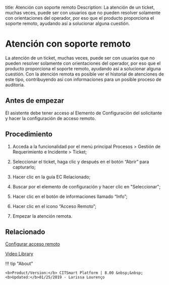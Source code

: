 title:  Atención con soporte remoto 
Description: La atención de un ticket, muchas veces, puede ser con usuarios que no pueden resolver solamente con orientaciones del operador, por eso que el producto proporciona el soporte remoto, ayudando así a solucionar alguna cuestión.
# Atención con soporte remoto
La atención de un ticket, muchas veces, puede ser con usuarios que no pueden resolver solamente con orientaciones del operador, por eso que el producto proporciona el soporte remoto, ayudando así a solucionar alguna cuestión.
Con la atención remota es posible ver el historial de atenciones de este tipo, contribuyendo así con informaciones para un posible proceso de auditoría.

Antes de empezar
----------------

El asistente debe tener acceso al Elemento de Configuración del solicitante y
hacer la configuración de acceso remoto.

Procedimiento
-------------

1.  Acceda a la funcionalidad por el menú principal Procesos \> Gestión de
    Requerimiento e Incidente \> Ticket;

2.  Seleccionar el ticket, haga clic y después en el botón “Abrir” para
    capturarlo;

3.  Hacer clic en la guía EC Relacionado;

4.  Buscar por el elemento de configuración y hacer clic en "Seleccionar";

5.  Hacer clic en el botón de informaciones llamado “Info”;

6.  Hacer clic en el icono “Acceso Remoto”;

7.  Empezar la atención remota.

Relacionado
-----------

[Configurar acceso remoto](/es-es/citsmart-platform-8/processes/configuration/configuration/configure-remote-access.html)

<i class='fa fa-youtube-play  fa-2x' style='color:#97ce17;vertical-align: middle;'> </i> [Video Library](https://www.youtube.com/playlist?list=PLB5qK2uzf2ROfIFL9F-3s-gomHNzudBEy)

!!! tip "About"

    <b>Product/Version:</b> CITSmart Platform | 8.00 &nbsp;&nbsp;
    <b>Updated:</b>01/25/2019 - Larissa Lourenço
